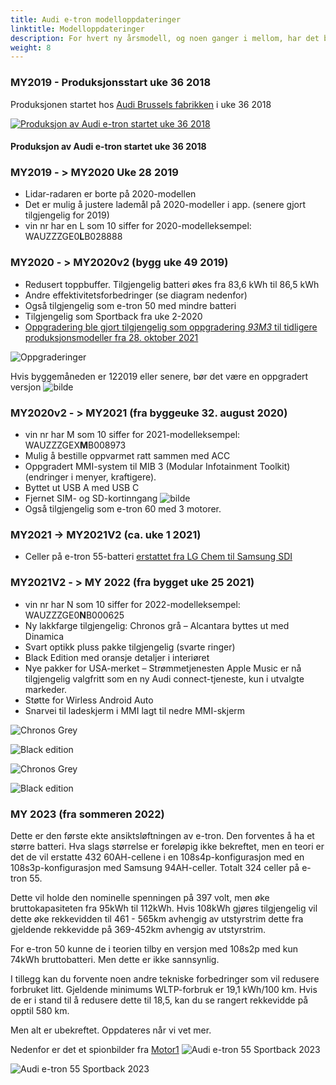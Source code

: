 ```yaml
---
title: Audi e-tron modelloppdateringer
linktitle: Modelloppdateringer
description: For hvert ny årsmodell, og noen ganger i mellom, har det blitt gjort oppdateringer til Audi e-tron. Her finner du detaljer om de forskjellige oppdateringene.
weight: 8
---
```

<!-- markdownlint-disable MD033 -->
### MY2019 - Produksjonsstart uke 36 2018

Produksjonen startet hos [Audi Brussels fabrikken](https://www.google.com/maps/place/Audi+Brussels/@50.8106698,4.3148004,730m/data=!3m1!1e3!4m5!3m4!1s0x0:0x603fdd7e2d943989!8m2!3d50.8113307!4d4.31490) i uke 36 2018

<figur>
    <a href="production.jpg">
        <img src="productions.jpg" alt="Produksjon av Audi e-tron startet uke 36 2018" title="Produksjon av Audi e-tron startet uke 36 2018">
    </a>
    <figcaption><h4>Produksjon av Audi e-tron startet uke 36 2018</h4></figcaption>
</figur>

### MY2019 - > MY2020 Uke 28 2019

- Lidar-radaren er borte på 2020-modellen
- Det er mulig å justere lademål på 2020-modeller i app. (senere gjort tilgjengelig for 2019)
- vin nr har en L som 10 siffer for 2020-modelleksempel: WAUZZZGE0**L**B028888

### MY2020 - > MY2020v2 (bygg uke 49 2019)

- Redusert toppbuffer. Tilgjengelig batteri økes fra 83,6 kWh til 86,5 kWh
- Andre effektivitetsforbedringer (se diagram nedenfor)
- Også tilgjengelig som e-tron 50 med mindre batteri
- Tilgjengelig som Sportback fra uke 2-2020
- [Oppgradering ble gjort tilgjengelig som oppgradering *93M3* til tidligere produksjonsmodeller fra 28. oktober 2021](https://kommunikasjon.ntb.no/pressemelding/programvareoppgradering-for-audi-e-tron-55-quattro?publisherId=14867825&releaseId=17918998)

![Oppgraderinger](my2020v2.jpg "Oppgraderinger til e-tron 55 fra uke 49-2019 og hvordan de påvirker rekkevidden")


Hvis byggemåneden er 122019 eller senere, bør det være en oppgradert versjon
![bilde](https://user-images.githubusercontent.com/59776765/114271439-a64b3400-9a11-11eb-9e5e-0cae5310ef28.png)

### MY2020v2 - > MY2021 (fra byggeuke 32. august 2020)

- vin nr har M som 10 siffer for 2021-modelleksempel: WAUZZZGEX**M**B008973
- Mulig å bestille oppvarmet ratt sammen med ACC
- Oppgradert MMI-system til MIB 3 (Modular Infotainment Toolkit) (endringer i menyer, kraftigere).
- Byttet ut USB A med USB C
- Fjernet SIM- og SD-kortinngang
![bilde](https://user-images.githubusercontent.com/59776765/103356641-9be3da80-4ab1-11eb-9248-411935d983ad.png)
- Også tilgjengelig som e-tron 60 med 3 motorer.

### MY2021 -> MY2021V2 (ca. uke 1 2021)
  
- Celler på e-tron 55-batteri [erstattet fra LG Chem til Samsung SDI](../drivetrain/battery/)

### MY2021V2 - > MY 2022 (fra bygget uke 25 2021)

- vin nr har N som 10 siffer for 2022-modelleksempel: WAUZZZGE0**N**B000625
- Ny lakkfarge tilgjengelig: Chronos grå
– Alcantara byttes ut med Dinamica
- Svart optikk pluss pakke tilgjengelig (svarte ringer)
- Black Edition med oransje detaljer i interiøret
- Nye pakker for USA-merket
– Strømmetjenesten Apple Music er nå tilgjengelig valgfritt som en ny Audi connect-tjeneste, kun i utvalgte markeder.
- Støtte for Wirless Android Auto
- Snarvei til ladeskjerm i MMI lagt til nedre MMI-skjerm

![Chronos Grey](chronosgrey.jpg "Ny farge for 2022 - Chronos Grey")

![Black edition](blackedition.jpg "Svart utgave med oransje interiørdetaljer")

![Chronos Grey](chronosgrey2.jpg "Ny farge for 2022 - Chronos Grey")

![Black edition](blackedition2.jpg "Svart utgave med oransje interiørdetaljer")

### MY 2023 (fra sommeren 2022)

Dette er den første ekte ansiktsløftningen av e-tron. Den forventes å ha et større batteri. Hva slags størrelse er foreløpig ikke bekreftet, men en teori er det de vil erstatte 432 60AH-cellene i en 108s4p-konfigurasjon med en 108s3p-konfigurasjon med Samsung 94AH-celler. Totalt 324 celler på e-tron 55.

Dette vil holde den nominelle spenningen på 397 volt, men øke bruttokapasiteten fra 95kWh til 112kWh. Hvis 108kWh gjøres tilgjengelig vil dette øke rekkevidden til 461 - 565km avhengig av utstyrstrim dette fra gjeldende rekkevidde på 369-452km avhengig av utstyrstrim.

For e-tron 50 kunne de i teorien tilby en versjon med 108s2p med kun 74kWh bruttobatteri. Men dette er ikke sannsynlig.

I tillegg kan du forvente noen andre tekniske forbedringer som vil redusere forbruket litt. Gjeldende minimums WLTP-forbruk er 19,1 kWh/100 km.
Hvis de er i stand til å redusere dette til 18,5, kan du se rangert rekkevidde på opptil 580 km.

Men alt er ubekreftet. Oppdateres når vi vet mer.

Nedenfor er det et spionbilder fra [Motor1](https://www.motor1.com/news/538895/audi-e-tron-sportback-spied)
![Audi e-tron 55 Sportback 2023](2023spyshot.jpg "Audi e-tron 55 Sportback 2023")

![Audi e-tron 55 Sportback 2023](2023spyshot2.jpg "Audi e-tron 55 Sportback 2023")
